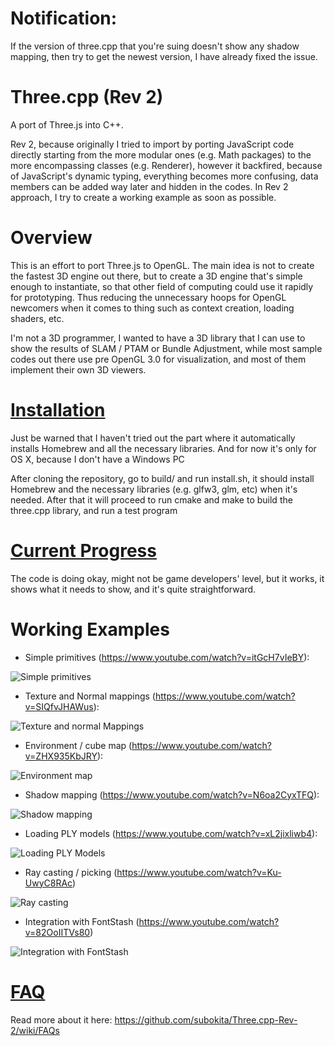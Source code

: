 Notification:
=======
If the version of three.cpp that you're suing doesn't show any shadow mapping, then try to get the newest version, I have already fixed the issue.


Three.cpp (Rev 2)
=========

A port of Three.js into C++. 

Rev 2, because originally I tried to import by porting JavaScript code directly starting from the more modular ones (e.g. Math packages) to the more encompassing classes (e.g. Renderer), however it backfired, because of JavaScript's dynamic typing, everything becomes more confusing, data members can be added way later and hidden in the codes. In Rev 2 approach, I try to create a working example as soon as possible.


Overview
========
This is an effort to port Three.js to OpenGL. The main idea is not to create the fastest 3D engine out there, but to create a 3D engine that's simple enough to instantiate, so that other field of computing could use it rapidly for prototyping. Thus reducing the unnecessary hoops for OpenGL newcomers when it comes to thing such as context creation, loading shaders, etc.

I'm not a 3D programmer, I wanted to have a 3D library that I can use to show the results of SLAM / PTAM or Bundle Adjustment, while most sample codes out there use pre OpenGL 3.0 for visualization, and most of them implement their own 3D viewers.

[Installation](https://github.com/subokita/Three.cpp-Rev-2/wiki/Installation)
============
Just be warned that I haven't tried out the part where it automatically installs Homebrew and all the necessary libraries. And for now it's only for OS X, because I don't have a Windows PC

After cloning the repository, go to build/ and run install.sh, it should install Homebrew and the necessary libraries (e.g. glfw3, glm, etc) when it's needed. After that it will proceed to run cmake and make to build the three.cpp library, and run a test program

[Current Progress](https://github.com/subokita/Three.cpp-Rev-2/wiki/Current-Progress)
================

The code is doing okay, might not be game developers' level, but it works, it shows what it needs to show, and it's quite straightforward.


Working Examples
================
* Simple primitives (https://www.youtube.com/watch?v=itGcH7vIeBY):

![Simple primitives](http://subokita.files.wordpress.com/2014/07/screen-shot-2014-07-17-at-14-57-53.png?w=400)

* Texture and Normal mappings (https://www.youtube.com/watch?v=SIQfvJHAWus):

![Texture and normal Mappings](http://subokita.files.wordpress.com/2014/07/texture-and-normal-mappings.gif?w=400)

* Environment / cube map (https://www.youtube.com/watch?v=ZHX935KbJRY):

![Environment map](http://subokita.files.wordpress.com/2014/07/2014-07-22-20_37_43.gif?w=400)

* Shadow mapping (https://www.youtube.com/watch?v=N6oa2CyxTFQ):

![Shadow mapping](http://subokita.files.wordpress.com/2014/08/2014-08-03-11_26_29.gif?w=400)

* Loading PLY models (https://www.youtube.com/watch?v=xL2jixliwb4):

![Loading PLY Models](https://subokita.files.wordpress.com/2014/08/2014-08-04-18_53_49.gif?w=400)

* Ray casting / picking (https://www.youtube.com/watch?v=Ku-UwyC8RAc)

![Ray casting](http://subokita.files.wordpress.com/2014/08/2014-08-11-11_23_27.gif?w=400)

* Integration with FontStash (https://www.youtube.com/watch?v=82OoIITVs80)

![Integration with FontStash](https://subokita.files.wordpress.com/2014/08/2014-08-18-14_19_12.gif?w=400)

[FAQ](https://github.com/subokita/Three.cpp-Rev-2/wiki/FAQs)
===
Read more about it here: https://github.com/subokita/Three.cpp-Rev-2/wiki/FAQs
